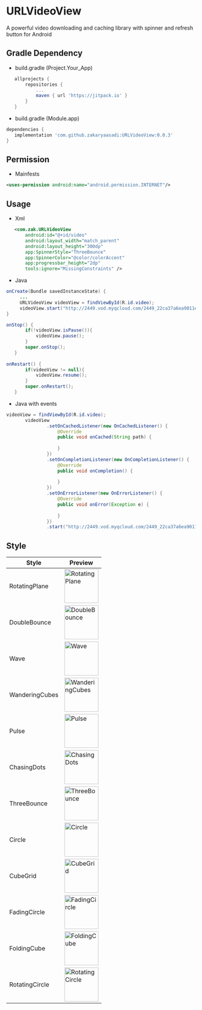 # URLVideoView

A powerful video downloading and caching library with spinner and refresh button for Android



## Gradle Dependency

- build.gradle (Project.Your_App)
 ``` gradle
	allprojects {
		repositories {
			...
			maven { url 'https://jitpack.io' }
		}
	}
 ```
 - build.gradle (Module.app)
 ``` gradle
dependencies {
    implementation 'com.github.zakaryaasadi:URLVideoView:0.0.3'
 }
 ```
## Permission
- Mainfests

 ```xml
<uses-permission android:name="android.permission.INTERNET"/>       
```

## Usage
- Xml

 ```xml
    <com.zak.URLVideoView
        android:id="@+id/video"
        android:layout_width="match_parent"
        android:layout_height="300dp"
        app:SpinnerStyle="ThreeBounce"
        app:SpinnerColor="@color/colorAccent"
        app:progressbar_height="2dp"
        tools:ignore="MissingConstraints" />    
```
 
- Java

 ```java
onCreate(Bundle savedInstanceState) {
      ...
      URLVideoView videoView = findViewById(R.id.video);
      videoView.start("http://2449.vod.myqcloud.com/2449_22ca37a6ea9011e5acaaf51d105342e3.f20.mp4");
}

onStop() {
        if(!videoView.isPause()){
            videoView.pause();
        }
        super.onStop();
    }
    
onRestart() {
        if(videoView != null){
            videoView.resume();
        }
        super.onRestart();
    }
```


- Java with events

 ```java
videoView = findViewById(R.id.video);
        videoView
                .setOnCachedListener(new OnCachedListener() {
                    @Override
                    public void onCached(String path) {
                        
                    }
                })
                .setOnCompletionListener(new OnCompletionListener() {
                    @Override
                    public void onCompletion() {
                        
                    }
                })
                .setOnErrorListener(new OnErrorListener() {
                    @Override
                    public void onError(Exception e) {
                        
                    }
                })
                .start("http://2449.vod.myqcloud.com/2449_22ca37a6ea9011e5acaaf51d105342e3.f20.mp4");
```


## Style

Style | Preview
------------     |   -------------
RotatingPlane    | <img src='https://raw.githubusercontent.com/ybq/AndroidSpinKit/master/art/RotatingPlane.gif' alt='RotatingPlane' width="90px" height="90px"/>
DoubleBounce     | <img src='https://raw.githubusercontent.com/ybq/AndroidSpinKit/master/art/DoubleBounce.gif' alt='DoubleBounce' width="90px" height="90px"/>
Wave             | <img src='https://raw.githubusercontent.com/ybq/AndroidSpinKit/master/art/Wave.gif' alt='Wave' width="90px" height="90px"/>
WanderingCubes   | <img src='https://raw.githubusercontent.com/ybq/AndroidSpinKit/master/art/WanderingCubes.gif' alt='WanderingCubes' width="90px" height="90px"/>
Pulse            | <img src='https://raw.githubusercontent.com/ybq/AndroidSpinKit/master/art/Pulse.gif' alt='Pulse' width="90px" height="90px"/>
ChasingDots      | <img src='https://raw.githubusercontent.com/ybq/AndroidSpinKit/master/art/ChasingDots.gif' alt='ChasingDots' width="90px" height="90px"/>
ThreeBounce      | <img src='https://raw.githubusercontent.com/ybq/AndroidSpinKit/master/art/ThreeBounce.gif' alt='ThreeBounce' width="90px" height="90px"/>
Circle           | <img src='https://raw.githubusercontent.com/ybq/AndroidSpinKit/master/art/Circle.gif' alt='Circle' width="90px" height="90px"/>
CubeGrid         | <img src='https://raw.githubusercontent.com/ybq/AndroidSpinKit/master/art/CubeGrid.gif' alt='CubeGrid' width="90px" height="90px"/>
FadingCircle     | <img src='https://raw.githubusercontent.com/ybq/AndroidSpinKit/master/art/FadingCircle.gif' alt='FadingCircle' width="90px" height="90px"/>
FoldingCube      | <img src='https://raw.githubusercontent.com/ybq/AndroidSpinKit/master/art/FoldingCube.gif' alt='FoldingCube' width="90px" height="90px"/>
RotatingCircle   | <img src='https://raw.githubusercontent.com/ybq/AndroidSpinKit/master/art/RotatingCircle.gif' alt='RotatingCircle' width="90px" height="90px"/>
